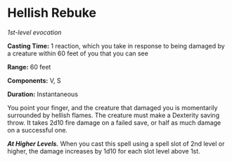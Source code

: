 <title>Hellish Rebuke</title>

# Hellish Rebuke

_1st-level evocation_

**Casting Time:** 1 reaction, which you take
in response to being damaged by a creature
within 60 feet of you that you can see

**Range:** 60 feet

**Components:** V, S

**Duration:** Instantaneous

You point your finger, and the creature that
damaged you is momentarily surrounded by
hellish flames. The creature must make a
Dexterity saving throw. It takes 2d10 fire
damage on a failed save, or half as much
damage on a successful one.

_**At Higher Levels.**_ When you cast this
spell using a spell slot of 2nd level or
higher, the damage increases by 1d10 for each
slot level above 1st.



